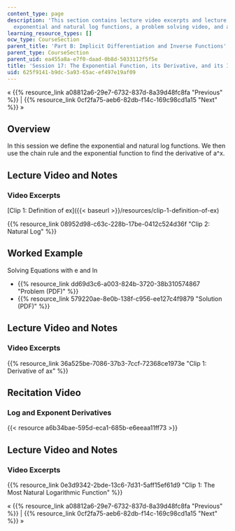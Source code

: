 ```yaml
---
content_type: page
description: 'This section contains lecture video excerpts and lecture notes on the
  exponential and natural log functions, a problem solving video, and a worked example. '
learning_resource_types: []
ocw_type: CourseSection
parent_title: 'Part B: Implicit Differentiation and Inverse Functions'
parent_type: CourseSection
parent_uid: ea455a8a-e7f0-daad-0b8d-5033112f5f5e
title: 'Session 17: The Exponential Function, its Derivative, and its Inverse'
uid: 625f9141-b9dc-5a93-65ac-ef497e19af09
---
```


« {{% resource_link a08812a6-29e7-6732-837d-8a39d48fc8fa "Previous" %}} | {{% resource_link 0cf2fa75-aeb6-82db-f14c-169c98cd1a15 "Next" %}} »

Overview
--------

In this session we define the exponential and natural log functions. We then use the chain rule and the exponential function to find the derivative of a^x.

Lecture Video and Notes
-----------------------

### Video Excerpts

[Clip 1: Definition of ex]({{< baseurl >}}/resources/clip-1-definition-of-ex)

{{% resource_link 08952d98-c63c-228b-17be-0412c524d36f "Clip 2: Natural Log" %}}

Worked Example
--------------

Solving Equations with e and ln

*   {{% resource_link dd69d3c6-a003-824b-3720-38b310574867 "Problem (PDF)" %}}
*   {{% resource_link 579220ae-8e0b-138f-c956-ee127c4f9879 "Solution (PDF)" %}}

Lecture Video and Notes
-----------------------

### Video Excerpts

{{% resource_link 36a525be-7086-37b3-7ccf-72368ce1973e "Clip 1: Derivative of ax" %}}

Recitation Video
----------------

### Log and Exponent Derivatives

{{< resource a6b34bae-595d-eca1-685b-e6eeaa11ff73 >}}

Lecture Video and Notes
-----------------------

### Video Excerpts

{{% resource_link 0e3d9342-2bde-13c6-7d31-5aff15ef61d9 "Clip 1: The Most Natural Logarithmic Function" %}}

« {{% resource_link a08812a6-29e7-6732-837d-8a39d48fc8fa "Previous" %}} | {{% resource_link 0cf2fa75-aeb6-82db-f14c-169c98cd1a15 "Next" %}} »
